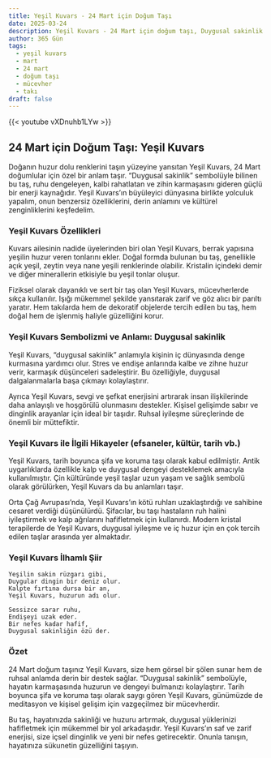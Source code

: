 ```yaml
---
title: Yeşil Kuvars - 24 Mart için Doğum Taşı
date: 2025-03-24
description: Yeşil Kuvars - 24 Mart için doğum taşı, Duygusal sakinlik sembolü. Bu özel taşın derin anlamını öğrenin.
author: 365 Gün
tags:
  - yeşil kuvars
  - mart
  - 24 mart
  - doğum taşı
  - mücevher
  - takı
draft: false
---
```


{{< youtube vXDnuhb1LYw >}}

## 24 Mart için Doğum Taşı: Yeşil Kuvars

Doğanın huzur dolu renklerini taşın yüzeyine yansıtan Yeşil Kuvars, 24 Mart doğumlular için özel bir anlam taşır. “Duygusal sakinlik” sembolüyle bilinen bu taş, ruhu dengeleyen, kalbi rahatlatan ve zihin karmaşasını gideren güçlü bir enerji kaynağıdır. Yeşil Kuvars’ın büyüleyici dünyasına birlikte yolculuk yapalım, onun benzersiz özelliklerini, derin anlamını ve kültürel zenginliklerini keşfedelim.

### Yeşil Kuvars Özellikleri

Kuvars ailesinin nadide üyelerinden biri olan Yeşil Kuvars, berrak yapısına yeşilin huzur veren tonlarını ekler. Doğal formda bulunan bu taş, genellikle açık yeşil, zeytin veya nane yeşili renklerinde olabilir. Kristalin içindeki demir ve diğer minerallerin etkisiyle bu yeşil tonlar oluşur.

Fiziksel olarak dayanıklı ve sert bir taş olan Yeşil Kuvars, mücevherlerde sıkça kullanılır. Işığı mükemmel şekilde yansıtarak zarif ve göz alıcı bir parıltı yaratır. Hem takılarda hem de dekoratif objelerde tercih edilen bu taş, hem doğal hem de işlenmiş haliyle güzelliğini korur.

### Yeşil Kuvars Sembolizmi ve Anlamı: Duygusal sakinlik

Yeşil Kuvars, “duygusal sakinlik” anlamıyla kişinin iç dünyasında denge kurmasına yardımcı olur. Stres ve endişe anlarında kalbe ve zihne huzur verir, karmaşık düşünceleri sadeleştirir. Bu özelliğiyle, duygusal dalgalanmalarla başa çıkmayı kolaylaştırır.

Ayrıca Yeşil Kuvars, sevgi ve şefkat enerjisini artırarak insan ilişkilerinde daha anlayışlı ve hoşgörülü olunmasını destekler. Kişisel gelişimde sabır ve dinginlik arayanlar için ideal bir taşıdır. Ruhsal iyileşme süreçlerinde de önemli bir müttefiktir.

### Yeşil Kuvars ile İlgili Hikayeler (efsaneler, kültür, tarih vb.)

Yeşil Kuvars, tarih boyunca şifa ve koruma taşı olarak kabul edilmiştir. Antik uygarlıklarda özellikle kalp ve duygusal dengeyi desteklemek amacıyla kullanılmıştır. Çin kültüründe yeşil taşlar uzun yaşam ve sağlık sembolü olarak görülürken, Yeşil Kuvars da bu anlamları taşır.

Orta Çağ Avrupası’nda, Yeşil Kuvars’ın kötü ruhları uzaklaştırdığı ve sahibine cesaret verdiği düşünülürdü. Şifacılar, bu taşı hastaların ruh halini iyileştirmek ve kalp ağrılarını hafifletmek için kullanırdı. Modern kristal terapilerde de Yeşil Kuvars, duygusal iyileşme ve iç huzur için en çok tercih edilen taşlar arasında yer almaktadır.

### Yeşil Kuvars İlhamlı Şiir

```
Yeşilin sakin rüzgarı gibi,
Duygular dingin bir deniz olur.
Kalpte fırtına dursa bir an,
Yeşil Kuvars, huzurun adı olur.

Sessizce sarar ruhu,
Endişeyi uzak eder.
Bir nefes kadar hafif,
Duygusal sakinliğin özü der.
```

### Özet

24 Mart doğum taşınız Yeşil Kuvars, size hem görsel bir şölen sunar hem de ruhsal anlamda derin bir destek sağlar. “Duygusal sakinlik” sembolüyle, hayatın karmaşasında huzurun ve dengeyi bulmanızı kolaylaştırır. Tarih boyunca şifa ve koruma taşı olarak saygı gören Yeşil Kuvars, günümüzde de meditasyon ve kişisel gelişim için vazgeçilmez bir mücevherdir.

Bu taş, hayatınızda sakinliği ve huzuru artırmak, duygusal yüklerinizi hafifletmek için mükemmel bir yol arkadaşıdır. Yeşil Kuvars’ın saf ve zarif enerjisi, size içsel dinginlik ve yeni bir nefes getirecektir. Onunla tanışın, hayatınıza sükunetin güzelliğini taşıyın.